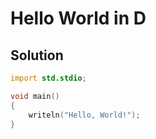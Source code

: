# Hello World in D

## Solution

```D
import std.stdio;

void main()
{
	writeln("Hello, World!");
}

```